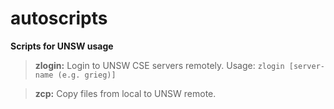 # autoscripts

**Scripts for UNSW usage**

>**zlogin:** Login to UNSW CSE servers remotely. 
Usage: `zlogin [server-name (e.g. grieg)]`

>**zcp:** Copy files from local to UNSW remote.
